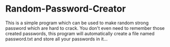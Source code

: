 # Random-Password-Creator
This is a simple program which can be used to make random strong password which are hard to crack. You don't even need to remember those created passwords, this program will automatically create a file named password.txt and store all your passwords in it...
